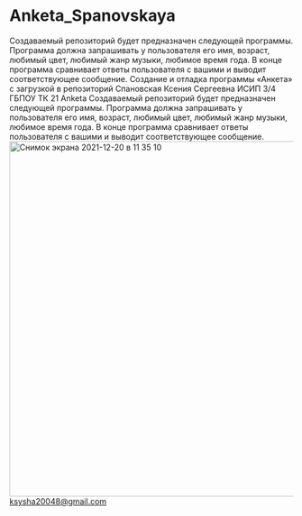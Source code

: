 # Anketa_Spanovskaya
Создаваемый репозиторий будет предназначен следующей программы. Программа должна запрашивать у пользователя его имя, возраст, любимый цвет, любимый жанр музыки, любимое время года. В конце программа сравнивает ответы пользователя с вашими и выводит соответствующее сообщение.
Создание и отладка программы «Анкета» с загрузкой в репозиторий
Спановская Ксения Сергеевна ИСИП 3/4
ГБПОУ ТК 21
Anketa
Создаваемый репозиторий будет предназначен следующей программы. Программа должна запрашивать у пользователя его имя, возраст, любимый цвет, любимый жанр музыки, любимое время года. В конце программа сравнивает ответы пользователя с вашими и выводит соответствующее сообщение.
<img width="630" alt="Снимок экрана 2021-12-20 в 11 35 10" src="https://user-images.githubusercontent.com/92307680/146737122-fa314626-635b-48a6-9f3e-601fdbf1dffe.png">
ksysha20048@gmail.com
